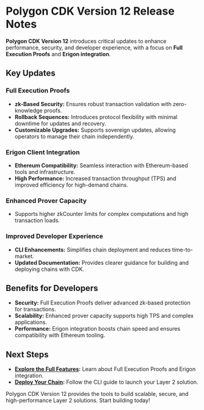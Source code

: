 # Polygon CDK Version 12 Release Notes

**Polygon CDK Version 12** introduces critical updates to enhance performance, security, and developer experience, with a focus on **Full Execution Proofs** and **Erigon integration**.

## Key Updates

### Full Execution Proofs
- **zk-Based Security:** Ensures robust transaction validation with zero-knowledge proofs.
- **Rollback Sequences:** Introduces protocol flexibility with minimal downtime for updates and recovery.
- **Customizable Upgrades:** Supports sovereign updates, allowing operators to manage their chain independently.

### Erigon Client Integration
- **Ethereum Compatibility:** Seamless interaction with Ethereum-based tools and infrastructure.
- **High Performance:** Increased transaction throughput (TPS) and improved efficiency for high-demand chains.

### Enhanced Prover Capacity
- Supports higher zkCounter limits for complex computations and high transaction loads.

### Improved Developer Experience
- **CLI Enhancements:** Simplifies chain deployment and reduces time-to-market.
- **Updated Documentation:** Provides clearer guidance for building and deploying chains with CDK.

## Benefits for Developers
- **Security:** Full Execution Proofs deliver advanced zk-based protection for transactions.
- **Scalability:** Enhanced prover capacity supports high TPS and complex applications.
- **Performance:** Erigon integration boosts chain speed and ensures compatibility with Ethereum tooling.

## Next Steps
- **[Explore the Full Features](../cdk/concepts/overview.md):** Learn about Full Execution Proofs and Erigon integration.  
- **[Deploy Your Chain](../cdk/getting-started/cli-guide.md):** Follow the CLI guide to launch your Layer 2 solution.  

Polygon CDK Version 12 provides the tools to build scalable, secure, and high-performance Layer 2 solutions. Start building today!